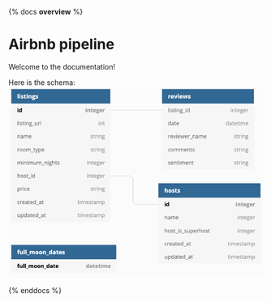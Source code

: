 {% docs __overview__ %}

# Airbnb pipeline

Welcome to the documentation!

Here is the schema: ![input schema](assets/input_schema.png)

{% enddocs %}
